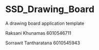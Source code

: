 # SSD_Drawing_Board
A drawing board application template

Raksani Khunamas 6010546711

Sorrawit Tantharatana 6010545943
